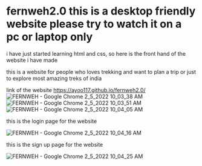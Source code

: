 # fernweh2.0 this is a desktop friendly website please try to watch it on a pc or laptop only 
i have just started learning html and css, so here is the front hand of the website i have made 

this is a website for people who loves trekking and want to plan a trip or just to explore most amazing treks of india

link of the website https://ayoo117.github.io/fernweh2.0/
![FERNWEH - Google Chrome 2_5_2022 10_03_38 AM](https://user-images.githubusercontent.com/97744998/152628893-28c3c91e-11d8-41b3-8370-e1ce7401ffcf.png)
![FERNWEH - Google Chrome 2_5_2022 10_03_51 AM](https://user-images.githubusercontent.com/97744998/152628894-757bfa6f-bf37-44e8-899c-3068b567b00a.png)
![FERNWEH - Google Chrome 2_5_2022 10_04_05 AM](https://user-images.githubusercontent.com/97744998/152628889-4f97631a-1d1a-4f9b-8008-a2faa807b1ed.png)

this is the login page for the website

![FERNWEH - Google Chrome 2_5_2022 10_04_16 AM](https://user-images.githubusercontent.com/97744998/152628890-7b070d5a-e420-43db-812c-27d82e48cb36.png)

this is the sign up page for the website

![FERNWEH - Google Chrome 2_5_2022 10_04_25 AM](https://user-images.githubusercontent.com/97744998/152628891-aa0cf2c2-1c19-40d8-b4c7-ff21210f1d42.png)

